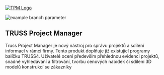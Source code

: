
[![TPM Logo](https://camo.githubusercontent.com/59707dc80e1ed3803e22455bc38fbca54ad442969e3d29bfc4b612df7fddcd85/68747470733a2f2f74727573732d6d7973716c2d696e7374616c6c65722e73332e65752d63656e7472616c2d312e616d617a6f6e6177732e636f6d2f6c6f676f3235362e706e67)](https://fine.cz)

![example branch parameter](https://github.com/Optimify-s-r-o/truss-project-manager/workflows/CI/badge.svg)
## TRUSS Project Manager

Truss Project Manager je nový nástroj pro správu projektů a sdílení informací v rámci firmy. Tento produkt doplňuje již existující programy balíčku TRUSS4. Uživatelé ocení především přehlednou evidenci projektů, snadné vyhledávání a filtrování, tvorbu cenových nabídek či sdílení 3D modelů konstrukcí se zákazníky
